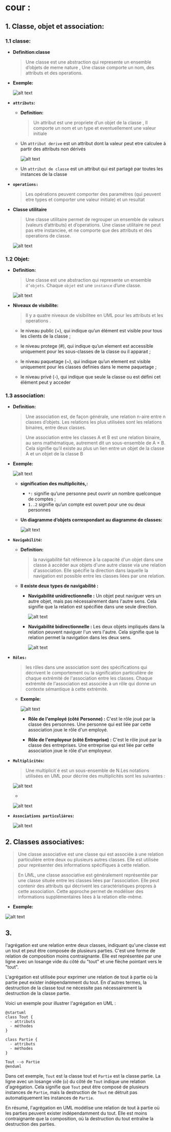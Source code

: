 # cour : 

## 1. **Classe, objet et association:**


### 1.1 **classe:**


- **Definition:classe**
    
    >Une classe est une abstraction qui represente un ensemble d’objets de meme nature , Une classe comporte un nom, des attributs et des operations.



- **Exemple:**

    ![alt text](images/exemple-classe.png)

- **``attributs``:**

    - **Definition:**
        
        >Un attribut est une propriete d’un objet de la classe , Il comporte un nom et  un type et eventuellement une valeur initiale

 

    - Un ``attribut derive`` est un attribut dont la valeur peut etre calculee à partir des attributs non dérivés

        ![alt text](images/surface.png)

    - Un ``attribut de classe`` est un attribut qui est partagé par toutes les instances de la classe


- **``operations:``**

    >Les opérations peuvent comporter des paramétres (qui peuvent etre types et comporter une valeur initiale) et un resultat

- **Classe utilitaire**
        
    >Une classe utilitaire permet de regrouper un ensemble de valeurs (valeurs d’attributs) et d’operations. Une classe utilitaire ne peut pas etre instanciee, et ne comporte que des attributs et des operations de classe.

    ![alt text](image-1.png)

### 1.2 **Objet:**


- **Definition:**

    >Une classe est une abstraction qui represente un ensemble ``d’objets``. Chaque ``objet`` est une ``instance`` d’une classe.

    ![alt text](image.png)


- **Niveaux de visibilite:**

    >Il y a quatre niveaux de visibilitee en UML pour les attributs et les operations .

    
    - le niveau public (+), qui indique qu’un élément est visible pour tous les clients de la classe ;

    - le niveau protege (#), qui indique qu’un element est accessible uniquement pour les sous-classes de la classe ou il apparaıt ;

    - le niveau paquetage (~), qui indique qu’un element est visible uniquement pour les classes definies dans le meme paquetage ;

    - le niveau privé (-), qui indique que seule la classe ou est défini cet élément peut y acceder


### 1.3 **association:**

- **Definition:**
    
    >Une association est, de façon générale, une relation n-aire entre n classes d’objets. Les relations les plus utilisées sont les relations binaires, entre deux classes.

    >Une association entre les classes A et B est une relation binaire, au sens mathématique, autrement dit un sous-ensemble de A × B. Cela signifie qu’il existe au plus un lien entre un objet de la classe A et un objet de la classe B

- **Exemple:**

    ![alt text](image-2.png)

    - **signification des multiplicités,:**
        - ``*:`` signifie qu’une personne peut ouvrir un nombre quelconque de comptes ;
        - ``1..2`` signifie qu’un compte est ouvert pour une ou deux personnes

    - **Un diagramme d’objets correspondant au diagramme de classes:**

        ![alt text](image-3.png)


- **``Navigabilité``:**

    - **Definition:**

        >la navigabilité fait référence à la capacité d'un objet dans une classe à accéder aux objets d'une autre classe via une relation d'association. Elle spécifie la direction dans laquelle la navigation est possible entre les classes liées par une relation.

    
    - **Il existe deux types de navigabilité :**

        - **Navigabilité unidirectionnelle :** Un objet peut naviguer vers un autre objet, mais pas nécessairement dans l'autre sens. Cela signifie que la relation est spécifiée dans une seule direction.

            ![alt text](image-5.png)
        
        - **Navigabilité bidirectionnelle :** Les deux objets impliqués dans la relation peuvent naviguer l'un vers l'autre. Cela signifie que la relation permet la navigation dans les deux sens.

            ![alt text](image-4.png)


    

- **``Rôles:``**

    >les rôles dans une association sont des spécifications qui décrivent le comportement ou la signification particulière de chaque extrémité de l'association entre les classes. Chaque extrémité de l'association est associée à un rôle qui donne un contexte sémantique à cette extrémité.

    - **Exemple:**


        ![alt text](image-6.png)


        - **Rôle de l'employé (côté Personne) :** C'est le rôle joué par la classe des personnes. Une personne qui est liée par cette association joue le rôle d'un employé. 

        - **Rôle de l'employeur (côté Entreprise) :** C'est le rôle joué par la classe des entreprises. Une entreprise qui est liée par cette association joue le rôle d'un employeur. 

- **``Multiplicités``:**

    >Une multiplicit´é est un sous-ensemble de N.Les notations utilisées en UML pour décrire des multiplicités sont les suivantes :

    ![alt text](image-7.png)

    -  
    ![alt text](image-8.png)


- **``Associations particulières``:**

    ![alt text](image-9.png)


## 2. Classes associatives:


>Une classe associative est une classe qui est associée à une relation particulière entre deux ou plusieurs autres classes. Elle est utilisée pour représenter des informations spécifiques à cette relation.

>En UML, une classe associative est généralement représentée par une classe située entre les classes liées par l'association. Elle peut contenir des attributs qui décrivent les caractéristiques propres à cette association. Cette approche permet de modéliser des informations supplémentaires liées à la relation elle-même.


- **Exemple:**

![alt text](image-10.png)


## 3. 


 l'agrégation est une relation entre deux classes, indiquant qu'une classe est un tout et peut être composée de plusieurs parties. C'est une forme de relation de composition moins contraignante. Elle est représentée par une ligne avec un losange vide du côté du "tout" et une flèche pointant vers le "tout".

L'agrégation est utilisée pour exprimer une relation de tout à partie où la partie peut exister indépendamment du tout. En d'autres termes, la destruction de la classe tout ne nécessite pas nécessairement la destruction de la classe partie.

Voici un exemple pour illustrer l'agrégation en UML :

```plantuml
@startuml
class Tout {
  - attributs
  - méthodes
}

class Partie {
  - attributs
  - méthodes
}

Tout --o Partie
@enduml
```

Dans cet exemple, `Tout` est la classe tout et `Partie` est la classe partie. La ligne avec un losange vide (`o`) du côté de `Tout` indique une relation d'agrégation. Cela signifie que `Tout` peut être composé de plusieurs instances de `Partie`, mais la destruction de `Tout` ne détruit pas automatiquement les instances de `Partie`.

En résumé, l'agrégation en UML modélise une relation de tout à partie où les parties peuvent exister indépendamment du tout. Elle est moins contraignante que la composition, où la destruction du tout entraîne la destruction des parties.

